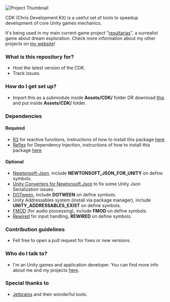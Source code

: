 ![Project Thumbnail](https://chrisdbhr.github.io/images/thumbs/cdk.png)

CDK (Chris Development Kit) is a useful set of tools to speedup development of core Unity games mechanics. 

It's being used in my main current game project "[resultarias](https://chrisjogos.com/resultarias)", a surrealist game about dream exploration.
Check more information about my other projects on [my website](https://chrisjogos.com)!

### What is this repository for? ###

* Host the latest version of the CDK.
* Track issues.

### How do I get set up? ###

* Import this as a submodule inside **Assets/CDK/** folder OR download [this](https://github.com/Chrisdbhr/CDK/archive/master.zip) and put inside **Assets/CDK/** folder.

### Dependencies

#### Required
* [R3](https://github.com/Cysharp/R3) for reactive functions, instructions of how to install this package [here](https://github.com/Cysharp/R3?tab=readme-ov-file#unity)
* [Reflex](https://github.com/gustavopsantos/Reflex) for Dependency Injection, instructions of how to install this package [here](https://github.com/gustavopsantos/Reflex?tab=readme-ov-file#-installation)

#### Optional
* [Newtonsoft-Json](https://docs.unity3d.com/Packages/com.unity.nuget.newtonsoft-json@3.0/manual/index.html), include **NEWTONSOFT_JSON_FOR_UNITY** on define symbols.
* [Unity Converters for Newtonsoft.Json](https://github.com/jilleJr/Newtonsoft.Json-for-Unity.Converters) to fix some Unity Json Serialization issues. 
* [DOTween](https://assetstore.unity.com/packages/tools/animation/dotween-hotween-v2-27676), include **DOTWEEN** on define symbols.
* Unity Addressables system (install via package manager), include **UNITY_ADDRESSABLES_EXIST** on define symbols.
* [FMOD](https://www.fmod.com) (for audio processing), include **FMOD** on define symbols.
* [Rewired](https://assetstore.unity.com/packages/tools/utilities/rewired-21676) for input handling, **REWIRED** on define symbols.

### Contribution guidelines ###

* Fell free to open a pull request for fixes or new versions.

### Who do I talk to? ###

* I'm an Unity games and application developer. You can find more info about me and my projects [here](https://chrisjogos.com).

### Special thanks to ###

* [Jetbrains](https://www.jetbrains.com/?from=ChrisDevelopmentKit) and their wonderful tools.
